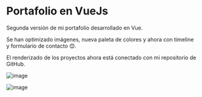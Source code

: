 # Portafolio en VueJs

Segunda versión de mi portafolio desarrollado en Vue.

Se han optimizado imágenes, nueva paleta de colores y ahora con timeline y formulario de contacto 😊. 

El renderizado de los proyectos ahora está conectado con mi repositorio de GitHub.

![image](https://github.com/alejandquintero/portfolio-vue/assets/91087042/d677d21c-8f72-4c8b-a833-3e079f2462e0)

![image](https://github.com/alejandquintero/portfolio-vue/assets/91087042/90ee44ba-d55a-4886-8160-b84e76a8d964)


